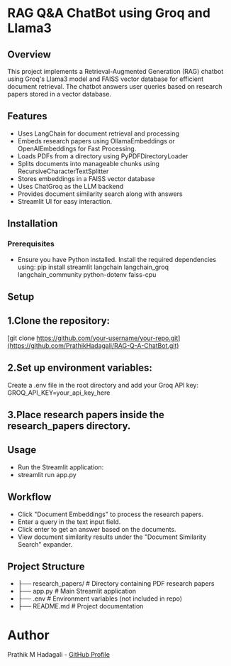# RAG Q&A ChatBot using Groq and Llama3

## Overview
This project implements a Retrieval-Augmented Generation (RAG) chatbot using Groq's Llama3 model and FAISS vector database for efficient document retrieval. The chatbot answers user queries based on research papers stored in a vector database.

## Features

- Uses LangChain for document retrieval and processing
- Embeds research papers using OllamaEmbeddings or OpenAIEmbeddings for Fast Processing.
- Loads PDFs from a directory using PyPDFDirectoryLoader
- Splits documents into manageable chunks using RecursiveCharacterTextSplitter
- Stores embeddings in a FAISS vector database
- Uses ChatGroq as the LLM backend
- Provides document similarity search along with answers
- Streamlit UI for easy interaction.

## Installation
### Prerequisites
- Ensure you have Python installed. Install the required dependencies using:
  pip install streamlit langchain langchain_groq langchain_community python-dotenv faiss-cpu

## Setup
## 1.Clone the repository:
[git clone https://github.com/your-username/your-repo.git](https://github.com/PrathikHadagali/RAG-Q-A-ChatBot.git)
## 2.Set up environment variables:
Create a .env file in the root directory and add your Groq API key:
GROQ_API_KEY=your_api_key_here
## 3.Place research papers inside the research_papers directory.

## Usage
- Run the Streamlit application:
- streamlit run app.py
  
## Workflow
- Click "Document Embeddings" to process the research papers.
- Enter a query in the text input field.
- Click enter to get an answer based on the documents.
- View document similarity results under the "Document Similarity Search" expander.

## Project Structure
- ├── research_papers/       # Directory containing PDF research papers
- ├── app.py                 # Main Streamlit application
- ├── .env                   # Environment variables (not included in repo)
- ├── README.md              # Project documentation

# Author
Prathik M Hadagali - [GitHub Profile](https://github.com/PrathikHadagali/RAG-Q-A-ChatBot)
